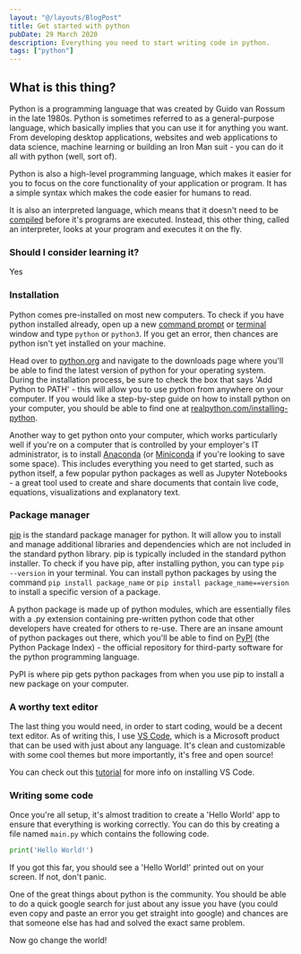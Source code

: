 ```yaml
---
layout: "@/layouts/BlogPost"
title: Get started with python
pubDate: 29 March 2020
description: Everything you need to start writing code in python.
tags: ["python"]
---
```


## What is this thing?

Python is a programming language that was created by Guido van Rossum in the late 1980s. Python is sometimes referred to as a general-purpose language, which basically implies that you can use it for anything you want. From developing desktop applications, websites and web applications to data science, machine learning or building an Iron Man suit - you can do it all with python (well, sort of).

Python is also a high-level programming language, which makes it easier for you to focus on the core functionality of your application or program. It has a simple syntax which makes the code easier for humans to read.

It is also an interpreted language, which means that it doesn't need to be <a target="_blank" href="https://www.webopedia.com/TERM/C/compile.html">compiled</a> before it's programs are executed. Instead, this other thing, called an interpreter, looks at your program and executes it on the fly.

### Should I consider learning it?

Yes

### Installation

Python comes pre-installed on most new computers. To check if you have python installed already, open up a new <a target="_blank" href="https://www.wikihow.com/Open-the-Command-Prompt-in-Windows">command prompt</a> or <a target="_blank" href="https://www.wikihow.com/Open-a-Terminal-Window-in-Mac">terminal</a> window and type `python` or `python3`. If you get an error, then chances are python isn't yet installed on your machine.

Head over to <a target="_blank" href="https://www.python.org/">python.org</a> and navigate to the downloads page where you'll be able to find the latest version of python for your operating system. During the installation process, be sure to check the box that says 'Add Python to PATH' - this will allow you to use python from anywhere on your computer. If you would like a step-by-step guide on how to install python on your computer, you should be able to find one at <a target="_blank" href="https://realpython.com/installing-python/">realpython.com/installing-python</a>.

Another way to get python onto your computer, which works particularly well if you're on a computer that is controlled by your employer's IT administrator, is to install <a href="https://www.anaconda.com/distribution/">Anaconda</a> (or <a target="_blank" href="https://docs.conda.io/en/latest/miniconda.html">Miniconda</a> if you're looking to save some space). This includes everything you need to get started, such as python itself, a few popular python packages as well as Jupyter Notebooks - a great tool used to create and share documents that contain live code, equations, visualizations and explanatory text.

### Package manager

[pip](https://pip.pypa.io/en/stable/) is the standard package manager for python. It will allow you to install and manage additional libraries and dependencies which are not included in the standard python library. pip is typically included in the standard python installer. To check if you have pip, after installing python, you can type `pip --version` in your terminal. You can install python packages by using the command `pip install package_name` or `pip install package_name==version` to install a specific version of a package.

A python package is made up of python modules, which are essentially files with a .py extension containing pre-written python code that other developers have created for others to re-use. There are an insane amount of python packages out there, which you'll be able to find on <a target="_blank" href="https://pypi.org/">PyPI</a> (the Python Package Index) - the official repository for third-party software for the python programming language.

PyPI is where pip gets python packages from when you use pip to install a new package on your computer.

### A worthy text editor

The last thing you would need, in order to start coding, would be a decent text editor. As of writing this, I use <a target="_blank" href="https://code.visualstudio.com/">VS Code</a>, which is a Microsoft product that can be used with just about any language. It's clean and customizable with some cool themes but more importantly, it's free and open source!

You can check out this <a target="_blank" href="https://code.visualstudio.com/docs/python/python-tutorial">tutorial</a> for more info on installing VS Code.

### Writing some code

Once you're all setup, it's almost tradition to create a 'Hello World' app to ensure that everything is working correctly. You can do this by creating a file named `main.py` which contains the following code.

```py
print('Hello World!')
```

If you got this far, you should see a 'Hello World!' printed out on your screen. If not, don't panic.

One of the great things about python is the community. You should be able to do a quick google search for just about any issue you have (you could even copy and paste an error you get straight into google) and chances are that someone else has had and solved the exact same problem.

Now go change the world!
